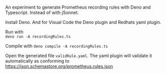 An experiment to generate Prometheus recording rules with Deno and Typescript. Instead of with jSonnet.

Install Deno. And for Visual Code the Deno plugin and Redhats yaml plugin.

Run with  
`deno run -A recordingRules.ts`

Compile with 
`deno compile -A recordingRules.ts`

Open the generated file `validRule.yaml`. The yaml plugin will validate it automatically as conforming to https://json.schemastore.org/prometheus.rules.json  